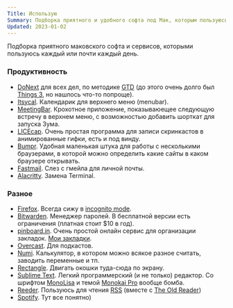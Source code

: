 ```yaml
---
Title: Использую
Summary: Подборка приятного и удобного софта под Мак, которым пользуюсь каждый день.
Updated: 2023-01-02
---
```


Подборка приятного маковского софта и сервисов, которыми пользуюсь каждый или почти каждый день.

### Продуктивность

* [DoNext](https://apps.apple.com/us/app/donext-to-do-list/id1471853306) для всех дел, по методике [GTD](https://ru.wikipedia.org/wiki/Getting_Things_Done) (до этого очень долго был [Things 3](https://culturedcode.com/things/), но нашлось что-то попроще).
* [Itsycal](https://www.mowglii.com/itsycal/). Календарик для верхнего меню (menubar).
* [MeetingBar](https://meetingbar.onrender.com/). Крохотное приложение, показываюещее следующую встречу в верхнем меню, с возможностью добавить шорткат для запуска Зума.
* [LICEcap](https://www.cockos.com/licecap/). Очень простая программа для записи скринкастов в анимированные гифки, есть и под винду.
* [Bumpr](https://getbumpr.com/). Удобная маленькая штука для работы с несколькими браузерами, в которой можно определить какие сайты в каком браузере открывать.
* [Fastmail](https://fastmail.com). Слез с гмейла для личной почты.
* [Alacritty](https://alacritty.org/). Замена Terminal.

### Разное

* [Firefox](https://getfirefox.com). Всегда сижу в [incognito mode](https://ru.wikipedia.org/wiki/%D0%A0%D0%B5%D0%B6%D0%B8%D0%BC_%D0%B8%D0%BD%D0%BA%D0%BE%D0%B3%D0%BD%D0%B8%D1%82%D0%BE).
* [Bitwarden](https://www.bitwarden.com/). Менеджер паролей. В бесплатной версии есть ограничения (платная стоит $10 в год).
* [pinboard.in](https://pinboard.in). Очень простой онлайн сервис для организации закладок. [Мои закладки](https://pinboard.in/u:alexeypegov).
* [Overcast](https://overcast.fm/). Для подкастов.
* [Numi](https://numi.io/). Калькулятор, в котором можно всякое разное считать, заводить переменные и тп.
* [Rectangle](https://rectangleapp.com/). Двигать окошки туда-сюда по экрану.
* [Sublime Text](https://www.sublimetext.com/). Легкий программерский (и не только) редактор. Со шрифтом [MonoLisa](https://www.monolisa.dev/) и темой [Monokai Pro](https://monokai.pro/) вообще бомба. 
* [Reeder](https://reederapp.com/). Пользуюсь для чтения [RSS](https://ru.wikipedia.org/wiki/RSS) (вместе с [The Old Reader](https://theoldreader.com))
* [Spotify](https://spotify.com). Тут все понятно)